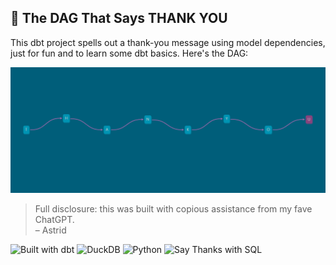 ## 💌 The DAG That Says THANK YOU

This dbt project spells out a thank-you message using model dependencies, just for fun and to learn some dbt basics. Here's the DAG:

![Thank You DAG](thank_you_dbt-dag.png)

> Full disclosure: this was built with copious assistance from my fave ChatGPT.  
> – Astrid

![Built with dbt](https://img.shields.io/badge/Built%20with-dbt-blue?style=flat-square&logo=dbt&logoColor=white)
![DuckDB](https://img.shields.io/badge/Backed%20by-DuckDB-lightgrey?style=flat-square&logo=data&logoColor=white)
![Python](https://img.shields.io/badge/Made%20with-Python-yellow?style=flat-square&logo=python&logoColor=white)
![Say Thanks with SQL](https://img.shields.io/badge/Say%20Thanks-with%20SQL-%23ff69b4?style=flat-square)
